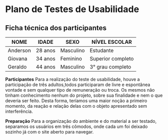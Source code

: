 # Plano de Testes de Usabilidade

## Ficha técnica dos participantes ##

| NOME              | IDADE             | SEXO       | NÍVEL ESCOLAR      |
|-------------------|-------------------|------------|--------------------|
|          Anderson | 28 anos           | Masculino  | Estudante          |
|          Giovana  | 34 anos           | Feminino   | Superior completo  |
|          Geraldo  |          44 anos  | Masculino  | 3° grau completo   |


**Participantes**
 Para a realização do teste de usabilidade, houve a participação de três adultos,todos  participaram de livre e espontânea vontade e sem  qualquer tipo de remuneração ou troca. 
Os mesmos não tinham conhecimento nenhum do projeto, sobre sua finalidade e nem o que deveria ser feito. Desta forma, teríamos uma maior noção a primeiro momento, da reação e relação delas com o objeto apresentado sem interferência. 

 **Preparação** 
 Para a organização do ambiente e do material a ser testado, separamos os usuários em três cômodos, onde cada um foi deixado sozinho já com o site aberto para navegar.
